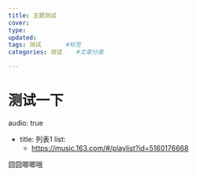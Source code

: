 ```yaml
---
title: 主题测试
cover: 
type: 
updated:         
tags: 测试       #标签
categories: 测试    #文章分类

---
```


# 测试一下

audio: true
  - title: 列表1
    list:
     - https://music.163.com/#/playlist?id=5160176668

囧囧唧唧哦